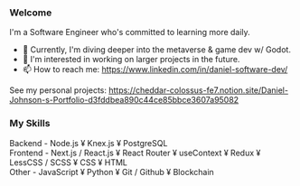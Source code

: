 ### Welcome

I'm a Software Engineer who's committed to learning more daily.

- 🔭 Currently, I'm diving deeper into the metaverse & game dev w/ Godot.
- 🌱 I'm interested in working on larger projects in the future.
- 📫 How to reach me: https://www.linkedin.com/in/daniel-software-dev/

See my personal projects: https://cheddar-colossus-fe7.notion.site/Daniel-Johnson-s-Portfolio-d3fddbea890c44ce85bbce3607a95082

### My Skills

Backend - Node.js ¥ Knex.js ¥ PostgreSQL </br>
Frontend - Next.js / React.js ¥ React Router ¥ useContext ¥ Redux ¥ LessCSS / SCSS ¥ CSS ¥ HTML </br>
Other - JavaScript ¥ Python ¥ Git / Github ¥ Blockchain

<!--
**daniel-j-dev/daniel-j-dev** is a ✨ _special_ ✨ repository because its `README.md` (this file) appears on your GitHub profile.

Here are some ideas to get you started:

- 🔭 I’m currently working on ...
- 🌱 I’m currently learning ...
- 👯 I’m looking to collaborate on ...
- 🤔 I’m looking for help with ...
- 💬 Ask me about ...
- 📫 How to reach me: ...
- 😄 Pronouns: ...
- ⚡ Fun fact: ...
-->
